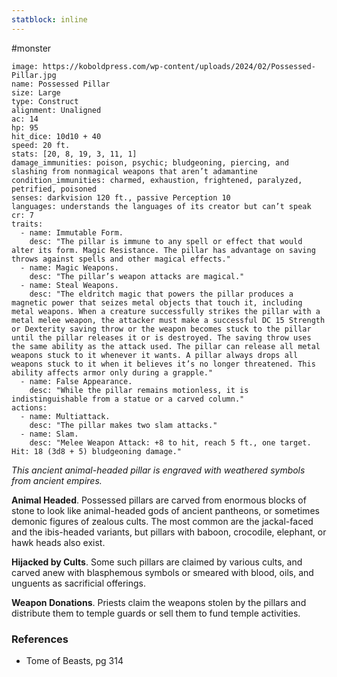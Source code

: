 ```yaml
---
statblock: inline
---
```

 #monster 

```statblock
image: https://koboldpress.com/wp-content/uploads/2024/02/Possessed-Pillar.jpg
name: Possessed Pillar
size: Large
type: Construct
alignment: Unaligned
ac: 14
hp: 95
hit_dice: 10d10 + 40
speed: 20 ft.
stats: [20, 8, 19, 3, 11, 1]
damage_immunities: poison, psychic; bludgeoning, piercing, and slashing from nonmagical weapons that aren’t adamantine
condition_immunities: charmed, exhaustion, frightened, paralyzed, petrified, poisoned
senses: darkvision 120 ft., passive Perception 10
languages: understands the languages of its creator but can’t speak
cr: 7
traits:
  - name: Immutable Form.
    desc: "The pillar is immune to any spell or effect that would alter its form. Magic Resistance. The pillar has advantage on saving throws against spells and other magical effects."
  - name: Magic Weapons.
    desc: "The pillar’s weapon attacks are magical."
  - name: Steal Weapons.
    desc: "The eldritch magic that powers the pillar produces a magnetic power that seizes metal objects that touch it, including metal weapons. When a creature successfully strikes the pillar with a metal melee weapon, the attacker must make a successful DC 15 Strength or Dexterity saving throw or the weapon becomes stuck to the pillar until the pillar releases it or is destroyed. The saving throw uses the same ability as the attack used. The pillar can release all metal weapons stuck to it whenever it wants. A pillar always drops all weapons stuck to it when it believes it’s no longer threatened. This ability affects armor only during a grapple."
  - name: False Appearance.
    desc: "While the pillar remains motionless, it is indistinguishable from a statue or a carved column."
actions:
  - name: Multiattack.
    desc: "The pillar makes two slam attacks."
  - name: Slam.
    desc: "Melee Weapon Attack: +8 to hit, reach 5 ft., one target. Hit: 18 (3d8 + 5) bludgeoning damage."
```

_This ancient animal-headed pillar is engraved with weathered symbols from ancient empires._

**Animal Headed**. Possessed pillars are carved from enormous blocks of stone to look like animal-headed gods of ancient pantheons, or sometimes demonic figures of zealous cults. The most common are the jackal-faced and the ibis-headed variants, but pillars with baboon, crocodile, elephant, or hawk heads also exist.

**Hijacked by Cults**. Some such pillars are claimed by various cults, and carved anew with blasphemous symbols or smeared with blood, oils, and unguents as sacrificial offerings.

**Weapon Donations**. Priests claim the weapons stolen by the pillars and distribute them to temple guards or sell them to fund temple activities.

### References

* Tome of Beasts, pg 314
